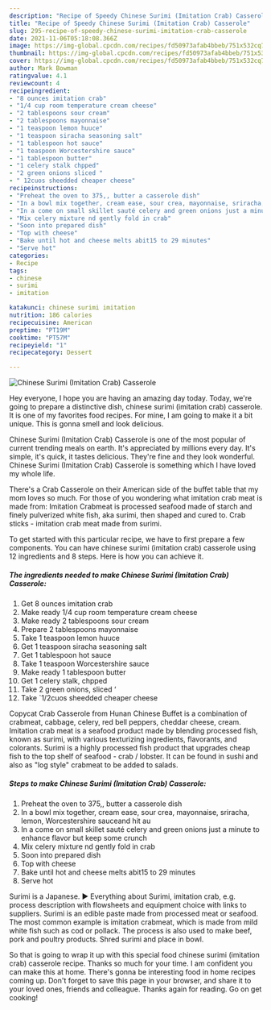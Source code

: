 ```yaml
---
description: "Recipe of Speedy Chinese Surimi (Imitation Crab) Casserole"
title: "Recipe of Speedy Chinese Surimi (Imitation Crab) Casserole"
slug: 295-recipe-of-speedy-chinese-surimi-imitation-crab-casserole
date: 2021-11-06T05:18:08.366Z
image: https://img-global.cpcdn.com/recipes/fd50973afab4bbeb/751x532cq70/chinese-surimi-imitation-crab-casserole-recipe-main-photo.jpg
thumbnail: https://img-global.cpcdn.com/recipes/fd50973afab4bbeb/751x532cq70/chinese-surimi-imitation-crab-casserole-recipe-main-photo.jpg
cover: https://img-global.cpcdn.com/recipes/fd50973afab4bbeb/751x532cq70/chinese-surimi-imitation-crab-casserole-recipe-main-photo.jpg
author: Mark Bowman
ratingvalue: 4.1
reviewcount: 4
recipeingredient:
- "8 ounces imitation crab"
- "1/4 cup room temperature cream cheese"
- "2 tablespoons sour cream"
- "2 tablespoons mayonnaise"
- "1 teaspoon lemon huuce"
- "1 teaspoon siracha seasoning salt"
- "1 tablespoon hot sauce"
- "1 teaspoon Worcestershire sauce"
- "1 tablespoon butter"
- "1 celery stalk chpped"
- "2 green onions sliced "
- " 12cuos sheedded cheaper cheese"
recipeinstructions:
- "Preheat the oven to 375,, butter a casserole dish"
- "In a bowl mix together, cream ease, sour crea, mayonnaise, sriracha, lemon, Worcestershire sauceand hit au"
- "In a come on small skillet sauté celery and green onions just a minute to enhance flavor but keep some crunch"
- "Mix celery mixture nd gently fold in crab"
- "Soon into prepared dish"
- "Top with cheese"
- "Bake until hot and cheese melts abit15 to 29 minutes"
- "Serve hot"
categories:
- Recipe
tags:
- chinese
- surimi
- imitation

katakunci: chinese surimi imitation 
nutrition: 186 calories
recipecuisine: American
preptime: "PT19M"
cooktime: "PT57M"
recipeyield: "1"
recipecategory: Dessert

---
```



![Chinese Surimi (Imitation Crab) Casserole](https://img-global.cpcdn.com/recipes/fd50973afab4bbeb/751x532cq70/chinese-surimi-imitation-crab-casserole-recipe-main-photo.jpg)

Hey everyone, I hope you are having an amazing day today. Today, we're going to prepare a distinctive dish, chinese surimi (imitation crab) casserole. It is one of my favorites food recipes. For mine, I am going to make it a bit unique. This is gonna smell and look delicious.

Chinese Surimi (Imitation Crab) Casserole is one of the most popular of current trending meals on earth. It's appreciated by millions every day. It's simple, it's quick, it tastes delicious. They're fine and they look wonderful. Chinese Surimi (Imitation Crab) Casserole is something which I have loved my whole life.

There&#39;s a Crab Casserole on their American side of the buffet table that my mom loves so much. For those of you wondering what imitation crab meat is made from: Imitation Crabmeat is processed seafood made of starch and finely pulverized white fish, aka surimi, then shaped and cured to. Crab sticks - imitation crab meat made from surimi.


To get started with this particular recipe, we have to first prepare a few components. You can have chinese surimi (imitation crab) casserole using 12 ingredients and 8 steps. Here is how you can achieve it.

<!--inarticleads1-->

##### The ingredients needed to make Chinese Surimi (Imitation Crab) Casserole:

1. Get 8 ounces imitation crab
1. Make ready 1/4 cup room temperature cream cheese
1. Make ready 2 tablespoons sour cream
1. Prepare 2 tablespoons mayonnaise
1. Take 1 teaspoon lemon huuce
1. Get 1 teaspoon siracha seasoning salt
1. Get 1 tablespoon hot sauce
1. Take 1 teaspoon Worcestershire sauce
1. Make ready 1 tablespoon butter
1. Get 1 celery stalk, chpped
1. Take 2 green onions, sliced ‘
1. Take  `1/2cuos sheedded cheaper cheese


Copycat Crab Casserole from Hunan Chinese Buffet is a combination of crabmeat, cabbage, celery, red bell peppers, cheddar cheese, cream. Imitation crab meat is a seafood product made by blending processed fish, known as surimi, with various texturizing ingredients, flavorants, and colorants. Surimi is a highly processed fish product that upgrades cheap fish to the top shelf of seafood - crab / lobster. It can be found in sushi and also as &#34;log style&#34; crabmeat to be added to salads. 

<!--inarticleads2-->

##### Steps to make Chinese Surimi (Imitation Crab) Casserole:

1. Preheat the oven to 375,, butter a casserole dish
1. In a bowl mix together, cream ease, sour crea, mayonnaise, sriracha, lemon, Worcestershire sauceand hit au
1. In a come on small skillet sauté celery and green onions just a minute to enhance flavor but keep some crunch
1. Mix celery mixture nd gently fold in crab
1. Soon into prepared dish
1. Top with cheese
1. Bake until hot and cheese melts abit15 to 29 minutes
1. Serve hot


Surimi is a Japanese. ► Everything about Surimi, imitation crab, e.g. process description with flowsheets and equipment choice with links to suppliers. Surimi is an edible paste made from processed meat or seafood. The most common example is imitation crabmeat, which is made from mild white fish such as cod or pollack. The process is also used to make beef, pork and poultry products. Shred surimi and place in bowl. 

So that is going to wrap it up with this special food chinese surimi (imitation crab) casserole recipe. Thanks so much for your time. I am confident you can make this at home. There's gonna be interesting food in home recipes coming up. Don't forget to save this page in your browser, and share it to your loved ones, friends and colleague. Thanks again for reading. Go on get cooking!
